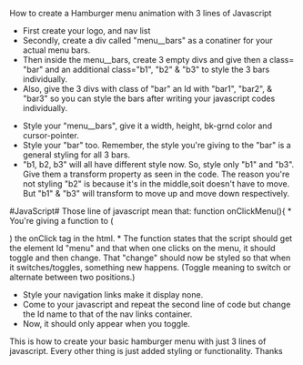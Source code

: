 How to create a Hamburger menu animation with 3 lines of Javascript
- First create your logo, and nav list
- Secondly, create a div called "menu__bars" as a conatiner for your actual menu bars.
- Then inside the menu__bars, create 3 empty divs and give then a class= "bar" and an additional class="b1", "b2" & "b3" to style the 3 bars individually.
- Also, give the 3 divs with class of "bar" an Id with "bar1", "bar2", & "bar3" so you can style the bars after writing your javascript codes individually.

* Style your "menu__bars", give it a width, height, bk-grnd color and cursor-pointer.
* Style your "bar" too. Remember, the style you're giving to the "bar" is a general styling for all 3 bars.
* "b1, b2, b3" will all have different style now. So, style only "b1" and "b3". Give them a transform property as seen in the code. 
The reason you're not styling "b2" is because it's in the middle,soit doesn't have to move. But "b1" & "b3" will transform to move up and move down respectively.

#JavaScript#
Those line of javascript mean that:
function onClickMenu(){
    * You're giving a function to ( <div class="menu__bars" onclick="onClickMenu()" id="menu">) the onClick tag in the html.
    * The function states that the script should get the element Id "menu" and that when one clicks on the menu, it should toggle and then change. That "change" should now be styled so that when it switches/toggles, something new happens.
    (Toggle meaning to switch or alternate between two positions.)

- Style your navigation links make it display none.
- Come to your javascript and repeat the second line of code but change the Id name to that of the nav links container.
- Now, it should only appear when you toggle. 

This is how to create your basic hamburger menu with just 3 lines of javascript. Every other thing is just added styling or functionality.
Thanks